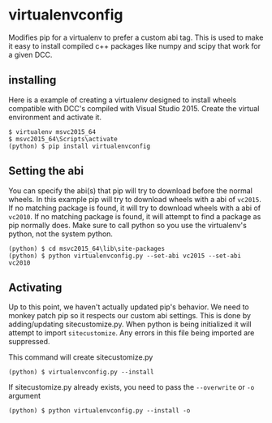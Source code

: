 # virtualenvconfig

Modifies pip for a virtualenv to prefer a custom abi tag. This is used to make it easy to install
compiled c++ packages like numpy and scipy that work for a given DCC.


## installing

Here is a example of creating a virtualenv designed to install wheels compatible with DCC's compiled
with Visual Studio 2015. Create the virtual environment and activate it.

```
$ virtualenv msvc2015_64
$ msvc2015_64\Scripts\activate
(python) $ pip install virtualenvconfig
```

## Setting the abi

You can specify the abi(s) that pip will try to download before the normal wheels. In this example pip
will try to download wheels with a abi of `vc2015`. If no matching package is found, it will try to
download wheels with a abi of `vc2010`. If no matching package is found, it will attempt to find a package
as pip normally does. Make sure to call python so you use the virtualenv's python, not the system python.

```
(python) $ cd msvc2015_64\lib\site-packages
(python) $ python virtualenvconfig.py --set-abi vc2015 --set-abi vc2010
```

## Activating

Up to this point, we haven't actually updated pip's behavior. We need to monkey patch pip so it respects
our custom abi settings. This is done by adding/updating sitecustomize.py. When python is being initialized
it will attempt to import `sitecustomize`. Any errors in this file being imported are suppressed.

This command will create sitecustomize.py
```
(python) $ virtualenvconfig.py --install
```
If sitecustomize.py already exists, you need to pass the `--overwrite` or `-o` argument

```
(python) $ python virtualenvconfig.py --install -o
```
